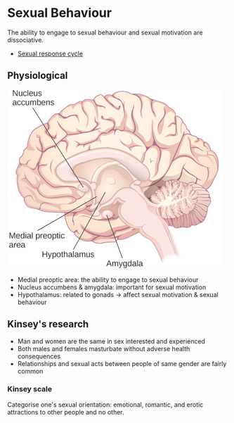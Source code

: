# Sexual Behaviour

The ability to engage to sexual behaviour and sexual motivation are dissociative.

- [Sexual response cycle](response-cycle.md)

## Physiological

![img.png](img.png)

- Medial preoptic area: the ability to engage to sexual behaviour
- Nucleus accumbens & amygdala: important for sexual motivation
- Hypothalamus: related to gonads -> affect sexual motivation & sexual behaviour

## Kinsey's research

- Man and women are the same in sex interested and experienced
- Both males and females masturbate without adverse health consequences
- Relationships and sexual acts between people of same gender are fairly common

### Kinsey scale

Categorise one's sexual orientation: emotional, romantic, and erotic attractions to other people and no other.



